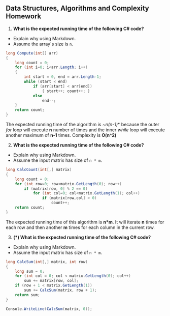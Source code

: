 ## Data Structures, Algorithms and Complexity Homework

1. **What is the expected running time of the following C# code?**
  - Explain why using Markdown.
  - Assume the array's size is `n`.

  ```cs
  long Compute(int[] arr)
  {
      long count = 0;
      for (int i=0; i<arr.Length; i++)
      {
          int start = 0, end = arr.Length-1;
          while (start < end)
              if (arr[start] < arr[end])
                  { start++; count++; }
              else
                  end--;
      }
      return count;
  }
  ```
The expected running time of the algorithm is **~n*(n-1)** because the outer *for* loop will execute **n** number of times and the inner *while* loop will execute another maximum of **n-1** times. Complexity is **O(n^2)**

2. **What is the expected running time of the following C# code?**
  - Explain why using Markdown.
  - Assume the input matrix has size of `n * m`.

  ```cs
  long CalcCount(int[,] matrix)
  {
      long count = 0;
      for (int row=0; row<matrix.GetLength(0); row++)
          if (matrix[row, 0] % 2 == 0)
              for (int col=0; col<matrix.GetLength(1); col++)
                  if (matrix[row,col] > 0)
                      count++;
      return count;
  }
  ```
The expected running time of this algorithm is **n*m**. It will iterate **n** times for each row and then another **m** times for each column in the current row.

3. **(*) What is the expected running time of the following C# code?**
  - Explain why using Markdown.
  - Assume the input matrix has size of `n * m`.

  ```cs
  long CalcSum(int[,] matrix, int row)
  {
      long sum = 0;
      for (int col = 0; col < matrix.GetLength(0); col++)
          sum += matrix[row, col];
      if (row + 1 < matrix.GetLength(1))
          sum += CalcSum(matrix, row + 1);
      return sum;
  }

  Console.WriteLine(CalcSum(matrix, 0));
  ```
